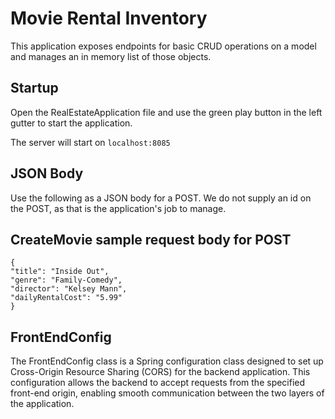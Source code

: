 # Movie Rental Inventory

This application exposes endpoints for basic CRUD operations on a model and manages an in memory list of those objects.

## Startup

Open the RealEstateApplication file and use the green play button in the left gutter to start the application.

The server will start on `localhost:8085`

## JSON Body

Use the following as a JSON body for a POST. We do not supply an id on the POST, as that is the application's job to manage.

## CreateMovie sample request body for POST
```
{
"title": "Inside Out",
"genre": "Family-Comedy",
"director": "Kelsey Mann",
"dailyRentalCost": "5.99"
}
```


## FrontEndConfig

The FrontEndConfig class is a Spring configuration class designed to set up Cross-Origin Resource Sharing (CORS) for 
the backend application. This configuration allows the backend to accept requests from the specified front-end origin, 
enabling smooth communication between the two layers of the application.
